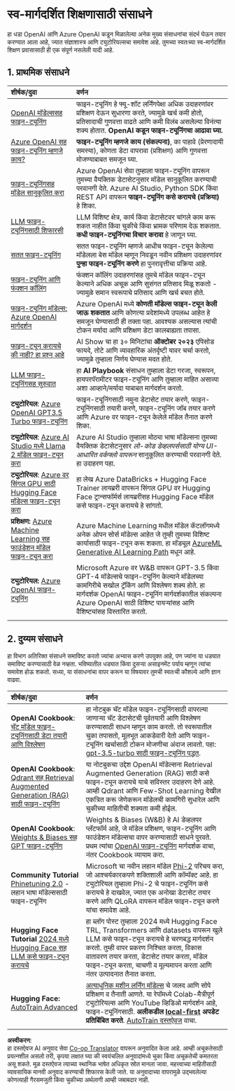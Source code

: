 <!--
CO_OP_TRANSLATOR_METADATA:
{
  "original_hash": "c2f423d1402f71ca3869ec135bb77d16",
  "translation_date": "2025-07-09T17:58:54+00:00",
  "source_file": "18-fine-tuning/RESOURCES.md",
  "language_code": "mr"
}
-->
# स्व-मार्गदर्शित शिक्षणासाठी संसाधने

हा धडा OpenAI आणि Azure OpenAI कडून मिळालेल्या अनेक मुख्य संसाधनांचा संदर्भ घेऊन तयार करण्यात आला आहे, ज्यात संज्ञाशास्त्र आणि ट्युटोरियल्सचा समावेश आहे. तुमच्या स्वतःच्या स्व-मार्गदर्शित शिक्षण प्रवासासाठी ही एक संपूर्ण नसलेली यादी आहे.

## 1. प्राथमिक संसाधने

| शीर्षक/दुवा                                                                                                                                                                                                                 | वर्णन                                                                                                                                                                                                                                                                                                                                                                                        |
| :--------------------------------------------------------------------------------------------------------------------------------------------------------------------------------------------------------------------------- | :--------------------------------------------------------------------------------------------------------------------------------------------------------------------------------------------------------------------------------------------------------------------------------------------------------------------------------------------------------------------------------------------- |
| [OpenAI मॉडेल्ससह फाइन-ट्यूनिंग](https://platform.openai.com/docs/guides/fine-tuning?WT.mc_id=academic-105485-koreyst)                                                                                                       | फाइन-ट्यूनिंग हे फ्यू-शॉट लर्निंगपेक्षा अधिक उदाहरणांवर प्रशिक्षण देऊन सुधारणा करते, ज्यामुळे खर्च कमी होतो, प्रतिसादाची गुणवत्ता वाढते आणि कमी विलंब असलेल्या विनंत्या शक्य होतात. **OpenAI कडून फाइन-ट्यूनिंगचा आढावा घ्या.**                                                                                                                                                             |
| [Azure OpenAI सह फाइन-ट्यूनिंग म्हणजे काय?](https://learn.microsoft.com/azure/ai-services/openai/concepts/fine-tuning-considerations#what-is-fine-tuning-with-azure-openai?WT.mc_id=academic-105485-koreyst)                   | **फाइन-ट्यूनिंग म्हणजे काय (संकल्पना)**, का पाहावे (प्रेरणादायी समस्या), कोणता डेटा वापरावा (प्रशिक्षण) आणि गुणवत्ता मोजण्याबाबत समजून घ्या.                                                                                                                                                                                                                                               |
| [फाइन-ट्यूनिंगसह मॉडेल सानुकूलित करा](https://learn.microsoft.com/azure/ai-services/openai/how-to/fine-tuning?tabs=turbo%2Cpython&pivots=programming-language-studio#continuous-fine-tuning?WT.mc_id=academic-105485-koreyst) | Azure OpenAI सेवा तुम्हाला फाइन-ट्यूनिंग वापरून तुमच्या वैयक्तिक डेटासेटनुसार मॉडेल सानुकूलित करण्याची परवानगी देते. Azure AI Studio, Python SDK किंवा REST API वापरून **फाइन-ट्यूनिंग कसे करायचे (प्रक्रिया)** हे शिका.                                                                                                                                    |
| [LLM फाइन-ट्यूनिंगसाठी शिफारसी](https://learn.microsoft.com/ai/playbook/technology-guidance/generative-ai/working-with-llms/fine-tuning-recommend?WT.mc_id=academic-105485-koreyst)                                    | LLM विशिष्ट क्षेत्र, कार्य किंवा डेटासेटवर चांगले काम करू शकत नाहीत किंवा चुकीचे किंवा भ्रामक परिणाम देऊ शकतात. **कधी फाइन-ट्यूनिंगचा विचार करावा** हे जाणून घ्या.                                                                                                                                                                                                                     |
| [सतत फाइन-ट्यूनिंग](https://learn.microsoft.com/azure/ai-services/openai/how-to/fine-tuning?tabs=turbo%2Cpython&pivots=programming-language-studio#continuous-fine-tuning?WT.mc_id=academic-105485-koreyst)             | सतत फाइन-ट्यूनिंग म्हणजे आधीच फाइन-ट्यून केलेल्या मॉडेलला बेस मॉडेल म्हणून निवडून नवीन प्रशिक्षण उदाहरणांवर **पुन्हा फाइन-ट्यूनिंग करणे** हा पुनरावृत्तीचा प्रक्रिया आहे.                                                                                                                                                                                                                   |
| [फाइन-ट्यूनिंग आणि फंक्शन कॉलिंग](https://learn.microsoft.com/azure/ai-services/openai/how-to/fine-tuning-functions?WT.mc_id=academic-105485-koreyst)                                                                       | फंक्शन कॉलिंग उदाहरणांसह तुमचे मॉडेल फाइन-ट्यून केल्याने अधिक अचूक आणि सुसंगत प्रतिसाद मिळू शकतो - ज्यामुळे समान स्वरूपाचे प्रतिसाद आणि खर्च बचत होते.                                                                                                                                                                                                                                   |
| [फाइन-ट्यूनिंग मॉडेल्स: Azure OpenAI मार्गदर्शन](https://learn.microsoft.com/azure/ai-services/openai/concepts/models#fine-tuning-models?WT.mc_id=academic-105485-koreyst)                                                        | Azure OpenAI मध्ये **कोणती मॉडेल्स फाइन-ट्यून केली जाऊ शकतात** आणि कोणत्या प्रदेशांमध्ये उपलब्ध आहेत हे समजून घेण्यासाठी ही तक्ता पहा. आवश्यक असल्यास त्यांची टोकन मर्यादा आणि प्रशिक्षण डेटा कालबाह्यता तपासा.                                                                                                                                                                            |
| [फाइन-ट्यून करायचे की नाही? हा प्रश्न आहे](https://learn.microsoft.com/shows/ai-show/to-fine-tune-or-not-fine-tune-that-is-the-question?WT.mc_id=academic-105485-koreyst)                                      | AI Show चा हा ३० मिनिटांचा **ऑक्टोबर २०२३** एपिसोड फायदे, तोटे आणि व्यावहारिक अंतर्दृष्टी यावर चर्चा करतो, ज्यामुळे तुम्हाला निर्णय घेण्यास मदत होते.                                                                                                                                                                                                                                      |
| [LLM फाइन-ट्यूनिंगसह सुरुवात](https://learn.microsoft.com/ai/playbook/technology-guidance/generative-ai/working-with-llms/fine-tuning-recommend?WT.mc_id=academic-105485-koreyst)                                             | हा **AI Playbook** संसाधन तुम्हाला डेटा गरजा, स्वरूपन, हायपरपॅरामीटर फाइन-ट्यूनिंग आणि तुम्हाला माहित असाव्या अशा आव्हाने/मर्यादा याबाबत मार्गदर्शन करतो.                                                                                                                                                                                                                                  |
| **ट्युटोरियल**: [Azure OpenAI GPT3.5 Turbo फाइन-ट्यूनिंग](https://learn.microsoft.com/azure/ai-services/openai/tutorials/fine-tune?tabs=python%2Ccommand-line?WT.mc_id=academic-105485-koreyst)                                  | फाइन-ट्यूनिंगसाठी नमुना डेटासेट तयार करणे, फाइन-ट्यूनिंगसाठी तयारी करणे, फाइन-ट्यूनिंग जॉब तयार करणे आणि Azure वर फाइन-ट्यून केलेले मॉडेल तैनात करणे शिका.                                                                                                                                                                                                                                  |
| **ट्युटोरियल**: [Azure AI Studio मध्ये Llama 2 मॉडेल फाइन-ट्यून करा](https://learn.microsoft.com/azure/ai-studio/how-to/fine-tune-model-llama?WT.mc_id=academic-105485-koreyst)                                                      | Azure AI Studio तुम्हाला मोठ्या भाषा मॉडेल्सना तुमच्या वैयक्तिक डेटासेटनुसार _लो-कोड डेव्हलपर्ससाठी योग्य UI-आधारित वर्कफ्लो वापरून_ सानुकूलित करण्याची परवानगी देते. हा उदाहरण पहा.                                                                                                                                                                                                       |
| **ट्युटोरियल**: [Azure वर सिंगल GPU साठी Hugging Face मॉडेल्स फाइन-ट्यून करा](https://learn.microsoft.com/azure/databricks/machine-learning/train-model/huggingface/fine-tune-model?WT.mc_id=academic-105485-koreyst)               | हा लेख Azure DataBricks + Hugging Face Trainer लायब्ररी वापरून सिंगल GPU वर Hugging Face ट्रान्सफॉर्मर्स लायब्ररीसह Hugging Face मॉडेल कसे फाइन-ट्यून करायचे हे सांगतो.                                                                                                                                                                                                                      |
| **प्रशिक्षण:** [Azure Machine Learning सह फाउंडेशन मॉडेल फाइन-ट्यून करा](https://learn.microsoft.com/training/modules/finetune-foundation-model-with-azure-machine-learning/?WT.mc_id=academic-105485-koreyst)         | Azure Machine Learning मधील मॉडेल कॅटलॉगमध्ये अनेक ओपन सोर्स मॉडेल्स आहेत जे तुम्ही तुमच्या विशिष्ट कार्यासाठी फाइन-ट्यून करू शकता. हा मॉड्यूल [AzureML Generative AI Learning Path](https://learn.microsoft.com/training/paths/work-with-generative-models-azure-machine-learning/?WT.mc_id=academic-105485-koreyst) मधून आहे.                                                                                  |
| **ट्युटोरियल:** [Azure OpenAI फाइन-ट्यूनिंग](https://docs.wandb.ai/guides/integrations/azure-openai-fine-tuning?WT.mc_id=academic-105485-koreyst)                                                                                | Microsoft Azure वर W&B वापरून GPT-3.5 किंवा GPT-4 मॉडेल्सचे फाइन-ट्यूनिंग केल्याने मॉडेलच्या कामगिरीचे सखोल ट्रॅकिंग आणि विश्लेषण शक्य होते. हा मार्गदर्शक OpenAI फाइन-ट्यूनिंग मार्गदर्शकातील संकल्पना Azure OpenAI साठी विशिष्ट पायऱ्यांसह आणि वैशिष्ट्यांसह विस्तारित करतो.                                                                                                                   |
|                                                                                                                                                                                                                              |                                                                                                                                                                                                                                                                                                                                                                                             |

## 2. दुय्यम संसाधने

हा विभाग अतिरिक्त संसाधने समाविष्ट करतो ज्यांचा अभ्यास करणे उपयुक्त आहे, पण ज्यांना या धड्यात समाविष्ट करण्यासाठी वेळ नव्हता. भविष्यातील धड्यात किंवा दुसऱ्या असाइनमेंट पर्याय म्हणून त्यांचा समावेश होऊ शकतो. सध्या, या संसाधनांचा वापर करून या विषयावर तुमची स्वतःची कौशल्ये आणि ज्ञान वाढवा.

| शीर्षक/दुवा                                                                                                                                                                                                            | वर्णन                                                                                                                                                                                                                                                                                                                                                                                                                                                                                                                 |
| :-------------------------------------------------------------------------------------------------------------------------------------------------------------------------------------------------------------------- | :-------------------------------------------------------------------------------------------------------------------------------------------------------------------------------------------------------------------------------------------------------------------------------------------------------------------------------------------------------------------------------------------------------------------------------------------------------------------------------------------------------------------------- |
| **OpenAI Cookbook**: [चॅट मॉडेल फाइन-ट्यूनिंगसाठी डेटा तयारी आणि विश्लेषण](https://cookbook.openai.com/examples/chat_finetuning_data_prep?WT.mc_id=academic-105485-koreyst)                                      | हा नोटबुक चॅट मॉडेल फाइन-ट्यूनिंगसाठी वापरल्या जाणाऱ्या चॅट डेटासेटची पूर्वतयारी आणि विश्लेषण करण्यासाठी साधन म्हणून काम करतो. तो स्वरूपातील चुका तपासतो, मूलभूत आकडेवारी देतो आणि फाइन-ट्यूनिंग खर्चासाठी टोकन मोजणीचा अंदाज लावतो. पहा: [gpt-3.5-turbo साठी फाइन-ट्यूनिंग पद्धत](https://platform.openai.com/docs/guides/fine-tuning?WT.mc_id=academic-105485-koreyst).                                                                                                   |
| **OpenAI Cookbook**: [Qdrant सह Retrieval Augmented Generation (RAG) साठी फाइन-ट्यूनिंग](https://cookbook.openai.com/examples/fine-tuned_qa/ft_retrieval_augmented_generation_qdrant?WT.mc_id=academic-105485-koreyst) | या नोटबुकचा उद्देश OpenAI मॉडेल्सना Retrieval Augmented Generation (RAG) साठी कसे फाइन-ट्यून करायचे याचे सविस्तर उदाहरण देणे आहे. आम्ही Qdrant आणि Few-Shot Learning देखील एकत्रित करू जेणेकरून मॉडेलची कामगिरी सुधारेल आणि चुकीच्या माहितीची शक्यता कमी होईल.                                                                                                                                                                                                                                                                |
| **OpenAI Cookbook**: [Weights & Biases सह GPT फाइन-ट्यूनिंग](https://cookbook.openai.com/examples/third_party/gpt_finetuning_with_wandb?WT.mc_id=academic-105485-koreyst)                                             | Weights & Biases (W&B) हे AI डेव्हलपर प्लॅटफॉर्म आहे, जे मॉडेल प्रशिक्षण, फाइन-ट्यूनिंग आणि फाउंडेशन मॉडेल्सचा वापर करण्यासाठी साधने पुरवते. प्रथम त्यांचा [OpenAI फाइन-ट्यूनिंग](https://docs.wandb.ai/guides/integrations/openai-fine-tuning/?WT.mc_id=academic-105485-koreyst) मार्गदर्शक वाचा, नंतर Cookbook व्यायाम करा.                                                                                                                                                                                                                  |
| **Community Tutorial** [Phinetuning 2.0](https://huggingface.co/blog/g-ronimo/phinetuning?WT.mc_id=academic-105485-koreyst) - लहान भाषा मॉडेल्ससाठी फाइन-ट्यूनिंग                                                   | Microsoft चा नवीन लहान मॉडेल [Phi-2](https://www.microsoft.com/research/blog/phi-2-the-surprising-power-of-small-language-models/?WT.mc_id=academic-105485-koreyst) परिचय करा, जो आश्चर्यकारकपणे शक्तिशाली आणि कॉम्पॅक्ट आहे. हा ट्युटोरियल तुम्हाला Phi-2 चे फाइन-ट्यूनिंग कसे करायचे हे दाखवेल, ज्यात एक अनोखा डेटासेट तयार करणे आणि QLoRA वापरून मॉडेल फाइन-ट्यून करणे यांचा समावेश आहे.                                                                                                                                                                       |
| **Hugging Face Tutorial** [2024 मध्ये Hugging Face सह LLM कसे फाइन-ट्यून करायचे](https://www.philschmid.de/fine-tune-llms-in-2024-with-trl?WT.mc_id=academic-105485-koreyst)                                               | हा ब्लॉग पोस्ट तुम्हाला 2024 मध्ये Hugging Face TRL, Transformers आणि datasets वापरून खुले LLM कसे फाइन-ट्यून करायचे हे चरणबद्ध मार्गदर्शन करतो. तुम्ही वापर प्रकरण निश्चित करता, विकास वातावरण तयार करता, डेटासेट तयार करता, मॉडेल फाइन-ट्यून करता, चाचणी व मूल्यमापन करता आणि नंतर उत्पादनात तैनात करता.                                                                                                                                                                                                                                                                |
| **Hugging Face:** [AutoTrain Advanced](https://github.com/huggingface/autotrain-advanced?WT.mc_id=academic-105485-koreyst)                                                                                            | [अत्याधुनिक मशीन लर्निंग मॉडेल्स](https://twitter.com/abhi1thakur/status/1755167674894557291?WT.mc_id=academic-105485-koreyst) चे जलद आणि सोपे प्रशिक्षण व तैनाती आणते. या रेपॉमध्ये Colab-मैत्रीपूर्ण ट्युटोरियल्स आणि YouTube व्हिडिओ मार्गदर्शन आहे, फाइन-ट्यूनिंगसाठी. **अलीकडील [local-first](https://twitter.com/abhi1thakur/status/1750828141805777057?WT.mc_id=academic-105485-koreyst) अपडेट प्रतिबिंबित करते**. [AutoTrain दस्तऐवज](https://huggingface.co/autotrain?WT.mc_id=academic-105485-koreyst) वाचा. |
|                                                                                                                                                                                                                       |                                                                                                                                                                                                                                                                                                                                                                                                                                                                                                                             |

**अस्वीकरण**:  
हा दस्तऐवज AI अनुवाद सेवा [Co-op Translator](https://github.com/Azure/co-op-translator) वापरून अनुवादित केला आहे. आम्ही अचूकतेसाठी प्रयत्नशील असलो तरी, कृपया लक्षात घ्या की स्वयंचलित अनुवादांमध्ये चुका किंवा अचूकतेची कमतरता असू शकते. मूळ दस्तऐवज त्याच्या स्थानिक भाषेत अधिकृत स्रोत मानला जावा. महत्त्वाच्या माहितीसाठी व्यावसायिक मानवी अनुवाद करण्याची शिफारस केली जाते. या अनुवादाच्या वापरामुळे उद्भवलेल्या कोणत्याही गैरसमजुती किंवा चुकीच्या अर्थलागी आम्ही जबाबदार नाही.